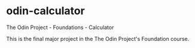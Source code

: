 # odin-calculator

The Odin Project - Foundations - Calculator

This is the final major project in the The Odin Project's Foundation course.
